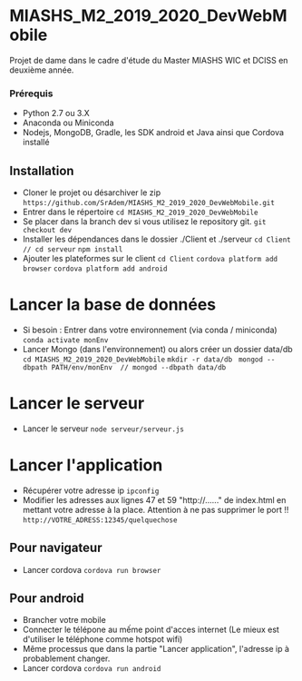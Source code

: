 # MIASHS_M2_2019_2020_DevWebMobile

Projet de dame dans le cadre d'étude du Master MIASHS WIC et DCISS en deuxième année.

### Prérequis
 - Python 2.7 ou 3.X
 - Anaconda ou Miniconda
 - Nodejs, MongoDB, Gradle, les SDK android et Java ainsi que Cordova installé

## Installation

 - Cloner le projet ou désarchiver le zip
 ``` https://github.com/SrAdem/MIASHS_M2_2019_2020_DevWebMobile.git ```
 - Entrer dans le répertoire
 ``` cd MIASHS_M2_2019_2020_DevWebMobile ```
 - Se placer dans la branch dev si vous utilisez le repository git.
 ``` git checkout dev ```
 - Installer les dépendances dans le dossier ./Client et ./serveur
 ``` cd Client // cd serveur ```
 ``` npm install ```
 - Ajouter les plateformes sur le client
 ``` cd Client ```
 ``` cordova platform add browser ```
 ``` cordova platform add android ```
 

# Lancer la base de données
 - Si besoin : Entrer dans votre environnement (via conda / miniconda) 
 ``` conda activate monEnv ```
 - Lancer Mongo (dans l'environnement) ou alors créer un dossier data/db
 ``` cd MIASHS_M2_2019_2020_DevWebMobile ```
 ``` mkdir -r data/db ```
 ``` mongod --dbpath PATH/env/monEnv  // mongod --dbpath data/db```

# Lancer le serveur
 - Lancer le serveur
 ``` node serveur/serveur.js ```

# Lancer l'application
 - Récupérer votre adresse ip 
 ``` ipconfig ```
 - Modifier les adresses aux lignes 47 et 59 "http://......" de index.html en mettant votre adresse à la place. Attention à ne pas supprimer le port !! 
 ``` http://VOTRE_ADRESS:12345/quelquechose ```
## Pour navigateur
 - Lancer cordova
 ``` cordova run browser ```

## Pour android
- Brancher votre mobile
- Connecter le télépone au mếme point d'acces internet (Le mieux est d'utiliser le téléphone comme hotspot wifi)
- Même processus que dans la partie "Lancer application", l'adresse ip à probablement changer.
- Lancer cordova 
 ``` cordova run android ```